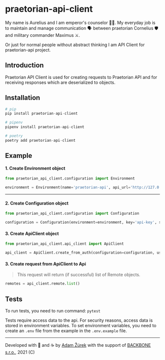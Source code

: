 # praetorian-api-client

My name is Aurelius and I am emperor's counselor 👨‍⚖️. My everyday job is to maintain and manage communication 🗣 between praetorian 
Cornelius 🛡️ and military commander Maximus ⚔️.

Or just for normal people without abstract thinking I am API Client for praetorian-api project.

## Introduction

Praetorian API Client is used for creating requests to Praetorian API and for receiving responses which are deserialized to objects.

## Installation

```python
# pip
pip install praetorian-api-client

# pipenv
pipenv install praetorian-api-client

# poetry
poetry add praetorian-api-client
```

## Example

#### 1. Create Environment object

```python
from praetorian_api_client.configuration import Environment

environment = Environment(name='praetorian-api', api_url='http://127.0.0.1:8000/', read_only=False)
```

---

#### 2. Create Configuration object

```python
from praetorian_api_client.configuration import Configuration

configuration = Configuration(environment=environment, key='api-key', secret='api-secret')
```

#### 3. Create ApiClient object

```python
from praetorian_api_client.api_client import ApiClient

api_client = ApiClient.create_from_auth(configuration=configuration, username='username', password='password')
```

#### 3. Create request from ApiClient to Api

> This request will return (if successful) list of Remote objects.

```python
remotes = api_client.remote.list()
```

## Tests

To run tests, you need to run command: `pytest`

Tests require access data to the api. For security reasons, access data is stored in environment variables. To set 
environment variables, you need to create an `.env` file from the example in the `.env.example` file.

---
Developed with 💙 and ☕️ by [Adam Žúrek](https://zurek11.github.io/)
with the support of [BACKBONE s.r.o.](https://www.backbone.sk/), 2021 (C)
